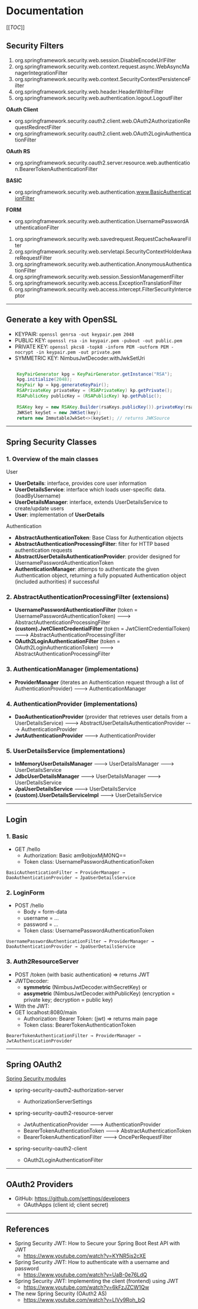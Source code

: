 # Documentation

[[_TOC_]]

## Security Filters

1. org.springframework.security.web.session.DisableEncodeUrlFilter
1. org.springframework.security.web.context.request.async.WebAsyncManagerIntegrationFilter
1. org.springframework.security.web.context.SecurityContextPersistenceFilter
1. org.springframework.security.web.header.HeaderWriterFilter
1. org.springframework.security.web.authentication.logout.LogoutFilter


**OAuth Client**
* org.springframework.security.oauth2.client.web.OAuth2AuthorizationRequestRedirectFilter
* org.springframework.security.oauth2.client.web.OAuth2LoginAuthenticationFilter

**OAuth RS**
* org.springframework.security.oauth2.server.resource.web.authentication.BearerTokenAuthenticationFilter

**BASIC**
* org.springframework.security.web.authentication.www.BasicAuthenticationFilter

**FORM**
* org.springframework.security.web.authentication.UsernamePasswordAuthenticationFilter


1. org.springframework.security.web.savedrequest.RequestCacheAwareFilter
1. org.springframework.security.web.servletapi.SecurityContextHolderAwareRequestFilter
1. org.springframework.security.web.authentication.AnonymousAuthenticationFilter
1. org.springframework.security.web.session.SessionManagementFilter
1. org.springframework.security.web.access.ExceptionTranslationFilter
1. org.springframework.security.web.access.intercept.FilterSecurityInterceptor

--- 

## Generate a key with OpenSSL

* KEYPAIR: `openssl genrsa -out keypair.pem 2048`
* PUBLIC KEY: `openssl rsa -in keypair.pem -pubout -out public.pem`
* PRIVATE KEY: `openssl pkcs8 -topk8 -inform PEM -outform PEM -nocrypt -in keypair.pem -out private.pem`
* SYMMETRIC KEY: NimbusJwtDecoder.withJwkSetUri


```java

	KeyPairGenerator kpg = KeyPairGenerator.getInstance("RSA");
	kpg.initialize(2048);
	KeyPair kp = kpg.generateKeyPair();
	RSAPrivateKey privateKey = (RSAPrivateKey) kp.getPrivate();
	RSAPublicKey publicKey = (RSAPublicKey) kp.getPublic();
	
	RSAKey key = new RSAKey.Builder(rsaKeys.publicKey()).privateKey(rsaKeys.privateKey()).build();
	JWKSet keySet = new JWKSet(key);
	return new ImmutableJwkSet<>(keySet); // returns JWKSource
```

---

## Spring Security Classes

### 1. Overview of the main classes

User

* __UserDetails__: interface, provides core user information
* __UserDetailsService__: interface which loads user-specific data. (loadByUsername)
* __UserDetailsManager__: interface, extends UserDetailsService to create/update users
* __User__: implementation of __UserDetails__

Authentication

* __AbstractAuthenticationToken__: Base Class for Authentication objects
* __AbstractAuthenticationProcessingFilter__: filter for HTTP based authentication requests
* __AbstractUserDetailsAuthenticationProvider__: provider designed for UsernamePasswordAuthenticationToken
* __AuthenticationManager__: attemps to authenticate the given Authentication object, returning a fully popuated Authentication object (included authorities) if successful


### 2. AbstractAuthenticationProcessingFilter (extensions)

* __UsernamePasswordAuthenticationFilter__ (token = UsernamePasswordAuthenticationToken) ---> AbstractAuthenticationProcessingFilter 
* __(custom).JwtClientCredentialFilter__ (token = JwtClientCredentialToken) ---> AbstractAuthenticationProcessingFilter
* __OAuth2LoginAuthenticationFilter__ (token = OAuth2LoginAuthenticationToken) ---> AbstractAuthenticationProcessingFilter


### 3. AuthenticationManager (implementations)

* __ProviderManager__ (iterates an Authentication request through a list of AuthenticationProvider) ---> AuthenticationManager
	

### 4. AuthenticationProvider (implementations)

* __DaoAuthenticationProvider__ (provider that retrieves user details from a UserDetailsService) ---> AbstractUserDetailsAuthenticationProvider ---> AuthenticationProvider
* __JwtAuthenticationProvider__ ---> AuthenticationProvider


### 5. UserDetailsService (implementations)

* __InMemoryUserDetailsManager__ ---> UserDetailsManager ---> UserDetailsService 
* __JdbcUserDetailsManager__ ---> UserDetailsManager ---> UserDetailsService
* __JpaUserDetailsService__ ---> UserDetailsService 
* __(custom).UserDetailsServiceImpl__ ---> UserDetailsService

---

## Login

### 1. Basic

- GET /hello
	- Authorization: Basic am9objoxMjM0NQ==
	- Token class: UsernamePasswordAuthenticationToken

`BasicAuthenticationFilter → ProviderManager → DaoAuthenticationProvider → JpaUserDetailsService`

### 2. LoginForm

- POST /hello
	- Body = form-data
	- username = ...
	- password = ...
	- Token class: UsernamePasswordAuthenticationToken

`UsernamePasswordAuthenticationFilter → ProviderManager → DaoAuthenticationProvider → JpaUserDetailsService`

### 3. Auth2ResourceServer

- POST /token (with basic authentication) => returns JWT
- JWTDecoder: 
	- **symmetric** (NimbusJwtDecoder.withSecretKey) or 
	- **assymetric** (NimbusJwtDecoder.withPublicKey) (encryption = private key; decryption = public key)
- With the JWT:
- GET localhost:8080/main
	- Authorization: Bearer Token: (jwt) => returns main page
	- Token class: BearerTokenAuthenticationToken

`BearerTokenAuthenticationFilter → ProviderManager → JwtAuthenticationProvider`

---

## Spring OAuth2

[Spring Security modules](https://docs.spring.io/spring-security/site/docs/5.2.5.RELEASE/reference/html/modules.html)

* spring-security-oauth2-authorization-server
	- AuthorizationServerSettings

* spring-security-oauth2-resource-server
	- JwtAuthenticationProvider ---> AuthenticationProvider
	- BearerTokenAuthenticationToken ---> AbstractAuthenticationToken
	- BearerTokenAuthenticationFilter ---> OncePerRequestFilter
	
* spring-security-oauth2-client
	- OAuth2LoginAuthenticationFilter

---

## OAuth2 Providers

* GitHub: https://github.com/settings/developers
	- OAuthApps (client id; client secret)

---

## References

* Spring Security JWT: How to Secure your Spring Boot Rest API with JWT
	- https://www.youtube.com/watch?v=KYNR5js2cXE
* Spring Security JWT: How to authenticate with a username and password
	- https://www.youtube.com/watch?v=UaB-0e76LdQ
* Spring Security JWT: Implementing the client (frontend) using JWT
	- https://www.youtube.com/watch?v=6kFzJZCW1Qw
* The new Spring Security (OAuth2 AS)
	- https://www.youtube.com/watch?v=LlVy9Roh_bQ
